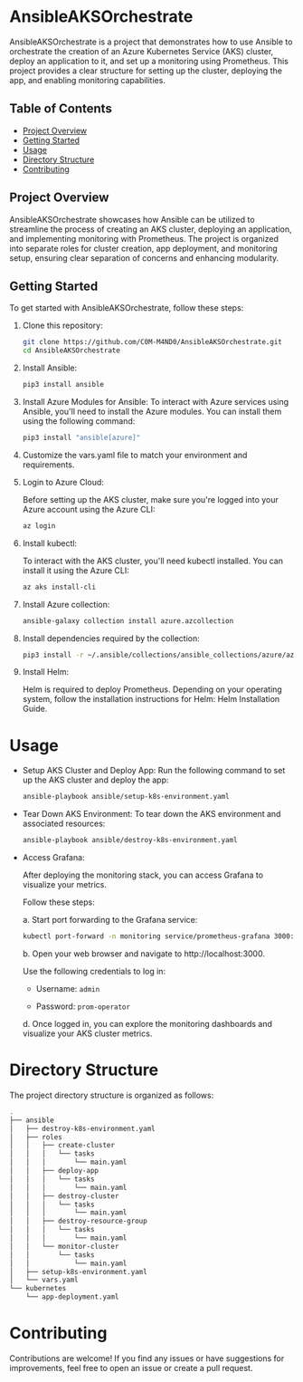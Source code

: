 # AnsibleAKSOrchestrate
AnsibleAKSOrchestrate is a project that demonstrates how to use Ansible to orchestrate the creation of an Azure Kubernetes Service (AKS) cluster, deploy an application to it, and set up a monitoring using Prometheus. This project provides a clear structure for setting up the cluster, deploying the app, and enabling monitoring capabilities.
## Table of Contents

- [Project Overview](#project-overview)
- [Getting Started](#getting-started)
- [Usage](#usage)
- [Directory Structure](#directory-structure)
- [Contributing](#contributing)
## Project Overview

AnsibleAKSOrchestrate showcases how Ansible can be utilized to streamline the process of creating an AKS cluster, deploying an application, and implementing monitoring with Prometheus. The project is organized into separate roles for cluster creation, app deployment, and monitoring setup, ensuring clear separation of concerns and enhancing modularity.
## Getting Started

To get started with AnsibleAKSOrchestrate, follow these steps:

1. Clone this repository:
   ```sh
   git clone https://github.com/C0M-M4ND0/AnsibleAKSOrchestrate.git
   cd AnsibleAKSOrchestrate
2. Install Ansible:
   ```sh
   pip3 install ansible
3. Install Azure Modules for Ansible:
   To interact with Azure services using Ansible, you'll need to install the Azure modules. You can install them using the following command:
   ```sh
   pip3 install "ansible[azure]"

4. Customize the vars.yaml file to match your environment and requirements.
5. Login to Azure Cloud:
   
   Before setting up the AKS cluster, make sure you're logged into your Azure account using the Azure CLI:
   ```sh
   az login
   ```
6. Install kubectl:

   To interact with the AKS cluster, you'll need kubectl installed. You can install it using the Azure CLI:
   ```sh
   az aks install-cli
7. Install Azure collection:
   ```sh
   ansible-galaxy collection install azure.azcollection
8. Install dependencies required by the collection:
   ```sh
   pip3 install -r ~/.ansible/collections/ansible_collections/azure/azcollection/requirements-azure.txt
9. Install Helm:
    
    Helm is required to deploy Prometheus. Depending on your operating system, follow the installation instructions for Helm: Helm Installation Guide.

# Usage
- Setup AKS Cluster and Deploy App:
  Run the following command to set up the AKS cluster and deploy the app:
  ```sh
  ansible-playbook ansible/setup-k8s-environment.yaml
- Tear Down AKS Environment:
  To tear down the AKS environment and associated resources:
  ```sh
  ansible-playbook ansible/destroy-k8s-environment.yaml
- Access Grafana:
  
  After deploying the monitoring stack, you can access Grafana to visualize your metrics.
  
  Follow these steps:
  
  a. Start port forwarding to the Grafana service:
  ```sh
  kubectl port-forward -n monitoring service/prometheus-grafana 3000:80
  ```
  b. Open your web browser and navigate to http://localhost:3000.
  
  Use the following credentials to log in:
  
     - Username: `admin`
  
     - Password: `prom-operator`
  
  d. Once logged in, you can explore the monitoring dashboards and visualize your AKS cluster metrics.
# Directory Structure
The project directory structure is organized as follows:
```sh
.
├── ansible
│   ├── destroy-k8s-environment.yaml
│   ├── roles
│   │   ├── create-cluster
│   │   │   └── tasks
│   │   │       └── main.yaml
│   │   ├── deploy-app
│   │   │   └── tasks
│   │   │       └── main.yaml
│   │   ├── destroy-cluster
│   │   │   └── tasks
│   │   │       └── main.yaml
│   │   ├── destroy-resource-group
│   │   │   └── tasks
│   │   │       └── main.yaml
│   │   └── monitor-cluster
│   │       └── tasks
│   │           └── main.yaml
│   ├── setup-k8s-environment.yaml
│   └── vars.yaml
└── kubernetes
    └── app-deployment.yaml
```
# Contributing
Contributions are welcome! If you find any issues or have suggestions for improvements, feel free to open an issue or create a pull request.


